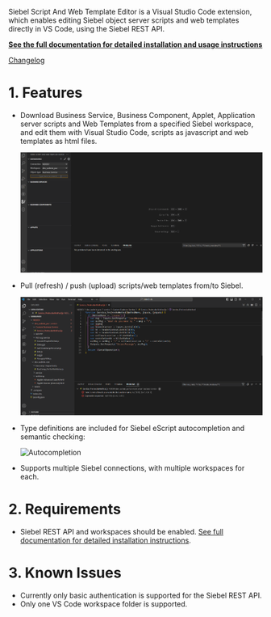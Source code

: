 Siebel Script And Web Template Editor is a Visual Studio Code extension, which enables editing Siebel object server scripts and web templates directly in VS Code, using the Siebel REST API.

[__See the full documentation for detailed installation and usage instructions__](https://github.com/endoit/siebelScriptsEditor/wiki)

[Changelog](CHANGELOG.md)

# 1. Features

- Download Business Service, Business Component, Applet, Application server scripts and Web Templates from a specified Siebel workspace, and edit them with Visual Studio Code, scripts as javascript and web templates as html files.

  ![Get server scripts](https://raw.githubusercontent.com/endoit/siebelScriptsEditor/main/features/getscripts.gif "Get server scripts")

- Pull (refresh) / push (upload) scripts/web templates from/to Siebel.

  ![Push and pull server scripts](https://raw.githubusercontent.com/endoit/siebelScriptsEditor/main/features/pushpull.gif "Push and pull server scripts")

- Type definitions are included for Siebel eScript autocompletion and semantic checking:

  ![Autocompletion](https://raw.githubusercontent.com/endoit/siebelScriptsEditor/main/features/snippetgif.gif "Autocompletion")

- Supports multiple Siebel connections, with multiple workspaces for each.


# 2. Requirements

- Siebel REST API and workspaces should be enabled.
[See full documentation for detailed installation instructions](https://github.com/endoit/siebelScriptsEditor/wiki).

# 3. Known Issues

- Currently only basic authentication is supported for the Siebel REST API.
- Only one VS Code workspace folder is supported.
